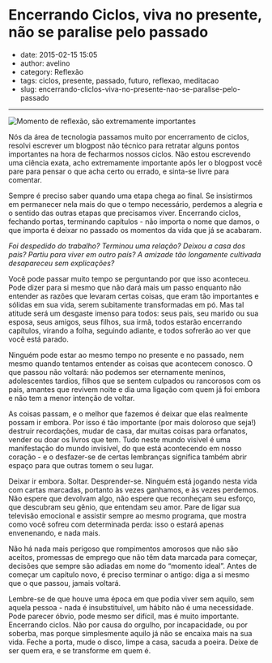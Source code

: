 # Encerrando Ciclos, viva no presente, não se paralise pelo passado

- date: 2015-02-15 15:05
- author: avelino
- category: Reflexão
- tags: ciclos, presente, passado, futuro, reflexao, meditacao
- slug: encerrando-cliclos-viva-no-presente-nao-se-paralise-pelo-passado

-------

![Momento de reflexão, são extremamente importantes](/media/meditacao.jpg)

Nós da área de tecnologia passamos muito por encerramento de ciclos, resolvi escrever um blogpost não técnico para retratar alguns pontos importantes na hora de fecharmos nossos ciclos. Não estou escrevendo uma ciência exata, acho extremamente importante após ler o blogpost você pare para pensar o que acha certo ou errado, e sinta-se livre para comentar.

Sempre é preciso saber quando uma etapa chega ao final. Se insistirmos em permanecer nela mais do que o tempo necessário, perdemos a alegria e o sentido das outras etapas que precisamos viver. Encerrando ciclos, fechando portas, terminando capítulos - não importa o nome que damos, o que importa é deixar no passado os momentos da vida que já se acabaram.

*Foi despedido do trabalho? Terminou uma relação? 
Deixou a casa dos pais? Partiu para viver em outro país? 
A amizade tão longamente cultivada desapareceu sem explicações?*

Você pode passar muito tempo se perguntando por que isso aconteceu. Pode dizer para si mesmo que não dará mais um passo enquanto não entender as razões que levaram certas coisas, que eram tão importantes e sólidas em sua vida, serem subitamente transformadas em pó. Mas tal atitude será um desgaste imenso para todos: seus pais, seu marido ou sua esposa, seus amigos, seus filhos, sua irmã, todos estarão encerrando capítulos, virando a folha, seguindo adiante, e todos sofrerão ao ver que você está parado.

Ninguém pode estar ao mesmo tempo no presente e no passado, nem mesmo quando tentamos entender as coisas que acontecem conosco. O que passou não voltará: não podemos ser eternamente meninos, adolescentes tardios, filhos que se sentem culpados ou rancorosos com os pais, amantes que revivem noite e dia uma ligação com quem já foi embora e não tem a menor intenção de voltar.

As coisas passam, e o melhor que fazemos é deixar que elas realmente possam ir embora. Por isso é tão importante (por mais doloroso que seja!) destruir recordações, mudar de casa, dar muitas coisas para orfanatos, vender ou doar os livros que tem. Tudo neste mundo visível é uma manifestação do mundo invisível, do que está acontecendo em nosso coração - e o desfazer-se de certas lembranças significa também abrir espaço para que outras tomem o seu lugar.

Deixar ir embora. Soltar. Desprender-se.
Ninguém está jogando nesta vida com cartas marcadas, portanto às vezes ganhamos, e às vezes perdemos. Não espere que devolvam algo, não espere que reconheçam seu esforço, que descubram seu gênio, que entendam seu amor. Pare de ligar sua televisão emocional e assistir sempre ao mesmo programa, que mostra como você sofreu com determinada perda: isso o estará apenas envenenando, e nada mais.

Não há nada mais perigoso que rompimentos amorosos que não são aceitos, promessas de emprego que não têm data marcada para começar, decisões que sempre são adiadas em nome do “momento ideal”. Antes de começar um capítulo novo, é preciso terminar o antigo: diga a si mesmo que o que passou, jamais voltará.

Lembre-se de que houve uma época em que podia viver sem aquilo, sem aquela pessoa - nada é insubstituível, um hábito não é uma necessidade. Pode parecer óbvio, pode mesmo ser difícil, mas é muito importante. Encerrando ciclos. Não por causa do orgulho, por incapacidade, ou por soberba, mas porque simplesmente aquilo já não se encaixa mais na sua vida. Feche a porta, mude o disco, limpe a casa, sacuda a poeira. Deixe de ser quem era, e se transforme em quem é.
